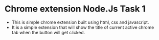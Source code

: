 # Chrome extension Node.Js Task 1

- This is simple chrome extension built using html, css and javascript.
- It is a simple extension that will show the title of current active chrome tab when the button will get clicked.
